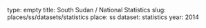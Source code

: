 type: empty
title: South Sudan / National Statistics
slug: places/ss/datasets/statistics
place: ss
dataset: statistics
year: 2014
